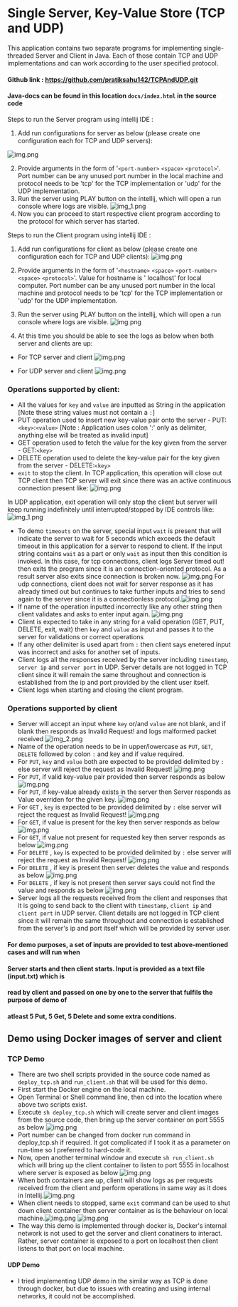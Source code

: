 # Single Server, Key-Value Store (TCP and UDP)

This application contains two separate programs for implementing single-threaded Server and Client
in Java. Each of those contain TCP and UDP implementations and can work according to the user
specified protocol.

#### Github link : https://github.com/pratiksahu142/TCPAndUDP.git

#### Java-docs can be found in this location `docs/index.html` in the source code

Steps to run the Server program using intellij IDE :

1. Add run configurations for server as below (please create one configuration each for TCP and
   UDP servers):

![img.png](resources/run_config_server.png)

2. Provide arguments in the form of '`<port-number>` `<space>` `<protocol>`'. Port number can be any
   unused port
   number in the local machine and protocol needs to be 'tcp' for the TCP implementation or 'udp'
   for the UDP implementation.
3. Run the server using PLAY button on the intellij, which will open a run console where logs are
   visible.
   ![img_1.png](resources/run_console_server.png)
4. Now you can proceed to start respective client program according to the protocol for which server
   has started.

Steps to run the Client program using intellij IDE :

1. Add run configurations for client as below (please create one configuration each for TCP and
   UDP clients):
   ![img.png](resources/run_config_client.png)

2. Provide arguments in the form of '`<hostname>` `<space>` `<port-number>` `<space>` `<protocol>`'.
   Value for hostname is '
   localhost' for local computer. Port number can be any unused port number in the local machine and
   protocol needs to be 'tcp' for the TCP implementation or 'udp' for the UDP implementation.
3. Run the server using PLAY button on the intellij, which will open a run console where logs are
   visible.
   ![img.png](resources/run_console_client.png)
4. At this time you should be able to see the logs as below when both server and clients are up:

- For TCP server and client
  ![img.png](resources/tcp_server_client_started.png)

- For UDP server and client
  ![img.png](resources/udp_server_client_started.png)

### Operations supported by client:

- All the values for `key` and `value` are inputted as String in the
  application [Note these string values must not contain a `:`]
- PUT operation used to insert new key-value pair onto the server -
  PUT:`<key>`:`<value>` [Note : Application uses colon ':' only as delimiter, anything else will be treated as invalid input]
- GET operation used to fetch the value for the key given from the server - GET:`<key>`
- DELETE operation used to delete the key-value pair for the key given from the server -
  DELETE:`<key>`
- `exit` to stop the client. In TCP application, this operation will close out TCP client then TCP
  server will exit since there was an active continuous connection present like:
  ![img.png](resources/tcp_exit.png)

In UDP application, exit operation will only stop the client but server will keep running
indefinitely until interrupted/stopped by IDE controls like:![img_1.png](resources/udp_exit.png)

- To demo `timeouts` on the server, special input `wait` is present that will indicate the server to
  wait for 5 seconds which exceeds the default timeout in this application for a server to respond
  to client. If the input string contains `wait` as a part or only `wait` as input then this
  condition is invoked.
  In this case, for tcp connections, client logs Server timed out! then exits the program since it
  is an connection-oriented protocol. As a result server also exits since connection is broken now.
  ![img.png](resources/wait_tcp_client.png)
  For udp connections, client does not wait for server response as it has already timed out but
  continues to take further inputs and tries to send again to the server since it is a
  connectionless protocol.![img.png](resources/wait_udp_client.png)
- If name of the operation inputted incorrectly like any other string then client validates and asks
  to enter input again. ![img.png](resources/invalid_delimiter.png)
- Client is expected to take in any string for a valid operation (GET, PUT, DELETE, exit, wait)
  then `key` and `value` as input and passes it to the server for validations or correct operations
- If any other delimiter is used apart from `:` then client says enetered input was incorrect and
  asks for another set of inputs.
- Client logs all the responses received by the server including `timestamp`, `server ip`
  and `server port` in UDP. Server details are not logged in TCP client since it will remain the
  same throughout and connection is established from the ip and port provided by the client user
  itself.
- Client logs when starting and closing the client program.

### Operations supported by client

- Server will accept an input where `key` or/and `value` are not blank, and if blank then responds
  as Invalid Request! and logs malformed packet received
  ![img_2.png](resources/invalid_on_blank.png)
- Name of the operation needs to be in upper/lowercase as `PUT`, `GET`, `DELETE` followed by
  colon `:` and key and if value required.
- For `PUT`, `key` and `value` both are expected to be provided delimited by `:` else server will
  reject the request as Invalid Request!
  ![img.png](resources/invalid_put.png)
- For `PUT`, if valid key-value pair provided then server responds as
  below ![img.png](resources/put_success.png)
- For `PUT`, if key-value already exists in the server then Server responds as Value overriden for
  the given key.
  ![img.png](resources/override.png)
- For `GET` , `key` is expected to be provided delimited by `:` else server will reject the request
  as Invalid Request!
  ![img.png](resources/blank_invalid_get.png)
- For `GET`, if value is present for the key then server responds as
  below ![img.png](resources/get_success.png)
- For `GET`, if value not present for requested key then server responds as
  below ![img.png](resources/get_key_not_present.png)
- For `DELETE` , `key` is expected to be provided delimited by `:` else server will reject the
  request as Invalid Request!
  ![img.png](resources/blank_invalid_get.png)
- For `DELETE` , if key is present then server deletes the value and responds as
  below ![img.png](resources/delete_success.png)
- For `DELETE` , if key is not present then server says could not find the value and responds as
  below ![img.png](resources/delete_not_done.png)
- Server logs all the requests received from the client and responses that it is going to send back
  to the client with `timestamp`, `client ip` and `client port` in UDP server. Client details are
  not logged in TCP client since it will remain the same throughout and connection is established
  from the server's ip and port itself which will be provided by server user.

#### For demo purposes, a set of inputs are provided to test above-mentioned cases and will run when

#### Server starts and then client starts. Input is provided as a text file (input.txt) which is

#### read by client and passed on one by one to the server that fulfils the purpose of demo of

#### atleast 5 Put, 5 Get, 5 Delete and some extra conditions.

## Demo using Docker images of server and client

### TCP Demo

- There are two shell scripts provided in the source code named as `deploy_tcp.sh`
  and `run_client.sh` that will be used for this demo.
- First start the Docker engine on the local machine.
- Open Terminal or Shell command line, then cd into the location where above two scripts exist.
- Execute `sh deploy_tcp.sh` which will create server and client images from the source code, then
  bring up the server container on port 5555 as below
  ![img.png](resources/src/docker_server.png)
- Port number can be changed from docker run command in deploy_tcp.sh if required. It got
  complicated if I took it as a parameter on run-time so I preferred to hard-code it.
- Now, open another terminal window and execute `sh run_client.sh` which will bring up the client
  container to listen to port 5555 in localhost where server is exposed as below
  ![img.png](resources/docker_client_start.png)
- When both containers are up, client will show logs as per requests received from the client and
  perform operations in same way as it does in Intellij.![img.png](resources/server_client_on_docker.png)
- When client needs to stopped, same `exit` command can be used to shut down client container then
  server container as is the behaviour on local machine.![img.png](resources/client_docker_exit.png) ![img.png](resources/server_docker_exit.png)
- The way this demo is implemented through docker is, Docker's internal network is not used to get
  the server and client conatiners to interact. Rather, server container is exposed to a port on
  localhost then client listens to that port on local machine.

#### UDP Demo

- I tried implementing UDP demo in the similar way as TCP is done through docker, but due to issues
  with creating and using internal networks, it could not be accomplished.